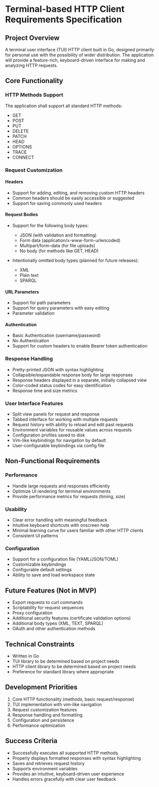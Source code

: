 # Terminal-based HTTP Client Requirements Specification

## Project Overview
A terminal user interface (TUI) HTTP client built in Go, designed primarily for personal use with the possibility of wider distribution. The application will provide a feature-rich, keyboard-driven interface for making and analyzing HTTP requests.

## Core Functionality

### HTTP Methods Support
The application shall support all standard HTTP methods:
- GET
- POST
- PUT
- DELETE
- PATCH
- HEAD
- OPTIONS
- TRACE
- CONNECT

### Request Customization

#### Headers
- Support for adding, editing, and removing custom HTTP headers
- Common headers should be easily accessible or suggested
- Support for saving commonly used headers

#### Request Bodies
- Support for the following body types:
  - JSON (with validation and formatting)
  - Form data (application/x-www-form-urlencoded)
  - Multipart/form-data (for file uploads)
  - No body (for methods like GET, HEAD)

- Intentionally omitted body types (planned for future releases):
  - XML
  - Plain text
  - SPARQL

#### URL Parameters
- Support for path parameters
- Support for query parameters with easy editing
- Parameter validation

#### Authentication
- Basic Authentication (username/password)
- No Authentication
- Support for custom headers to enable Bearer token authentication

### Response Handling
- Pretty-printed JSON with syntax highlighting
- Collapsible/expandable response body for large responses
- Response headers displayed in a separate, initially collapsed view
- Color-coded status codes for easy identification
- Response time and size metrics

### User Interface Features
- Split view panels for request and response
- Tabbed interface for working with multiple requests
- Request history with ability to reload and edit past requests
- Environment variables for reusable values across requests
- Configuration profiles saved to disk
- Vim-like keybindings for navigation by default
- User-configurable keybindings via config file

## Non-Functional Requirements

### Performance
- Handle large requests and responses efficiently
- Optimize UI rendering for terminal environments
- Provide performance metrics for requests (timing, size)

### Usability
- Clear error handling with meaningful feedback
- Intuitive keyboard shortcuts with onscreen help
- Minimal learning curve for users familiar with other HTTP clients
- Consistent UI patterns

### Configuration
- Support for a configuration file (YAML/JSON/TOML)
- Customizable keybindings
- Configurable default settings
- Ability to save and load workspace state

## Future Features (Not in MVP)
- Export requests to curl commands
- Scriptability for request sequences
- Proxy configuration
- Additional security features (certificate validation options)
- Additional body types (XML, TEXT, SPARQL)
- OAuth and other authentication methods

## Technical Constraints
- Written in Go
- TUI library to be determined based on project needs
- HTTP client library to be determined based on project needs
- Preference for standard library where appropriate

## Development Priorities
1. Core HTTP functionality (methods, basic request/response)
2. TUI implementation with vim-like navigation
3. Request customization features
4. Response handling and formatting
5. Configuration and persistence
6. Performance optimization

## Success Criteria
- Successfully executes all supported HTTP methods
- Properly displays formatted responses with syntax highlighting
- Saves and retrieves request history
- Supports environment variables
- Provides an intuitive, keyboard-driven user experience
- Handles errors gracefully with clear user feedback
